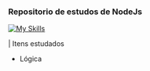 ### Repositorio de estudos de NodeJs
[![My Skills](https://skillicons.dev/icons?i=nodejs)](https://skillicons.dev)

| Itens estudados
- Lógica

